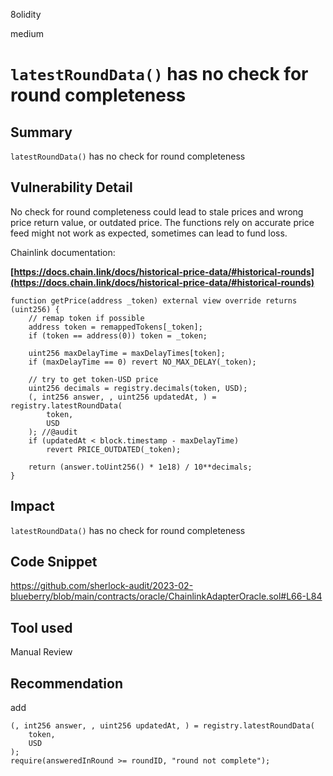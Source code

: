 8olidity

medium

# `latestRoundData()` has no check for round completeness

## Summary
`latestRoundData()` has no check for round completeness
## Vulnerability Detail
No check for round completeness could lead to stale prices and wrong price return value, or outdated price. The functions rely on accurate price feed might not work as expected, sometimes can lead to fund loss.

Chainlink documentation:

**[https://docs.chain.link/docs/historical-price-data/#historical-rounds](https://docs.chain.link/docs/historical-price-data/#historical-rounds)**

```solidity
function getPrice(address _token) external view override returns (uint256) {
    // remap token if possible
    address token = remappedTokens[_token];
    if (token == address(0)) token = _token;

    uint256 maxDelayTime = maxDelayTimes[token];
    if (maxDelayTime == 0) revert NO_MAX_DELAY(_token);

    // try to get token-USD price
    uint256 decimals = registry.decimals(token, USD);
    (, int256 answer, , uint256 updatedAt, ) = registry.latestRoundData(
        token,
        USD
    ); //@audit 
    if (updatedAt < block.timestamp - maxDelayTime)
        revert PRICE_OUTDATED(_token);

    return (answer.toUint256() * 1e18) / 10**decimals;
}
```

## Impact
`latestRoundData()` has no check for round completeness
## Code Snippet
https://github.com/sherlock-audit/2023-02-blueberry/blob/main/contracts/oracle/ChainlinkAdapterOracle.sol#L66-L84
## Tool used

Manual Review

## Recommendation
add
```solidity
(, int256 answer, , uint256 updatedAt, ) = registry.latestRoundData(
    token,
    USD
);
require(answeredInRound >= roundID, "round not complete");
```